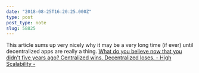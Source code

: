 ```yaml
---
date: "2018-08-25T16:20:25.000Z"
type: post 
post_type: note
slug: 58825
---
```

This article sums up very nicely why it may be a very long time (if ever) until decentralized apps are really a thing. [What do you believe now that you didn&#39;t five years ago? Centralized wins. Decentralized loses. - High Scalability -](http://highscalability.com/blog/2018/8/22/what-do-you-believe-now-that-you-didnt-five-years-ago-centra.html)
